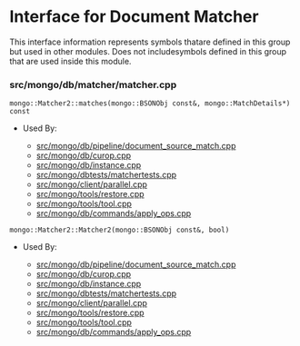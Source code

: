 
# Interface for Document Matcher
This interface information represents symbols thatare defined in this group but used in other modules.  Does not includesymbols defined in this group that are used inside this module.

### src/mongo/db/matcher/matcher.cpp

<div></div>

    mongo::Matcher2::matches(mongo::BSONObj const&, mongo::MatchDetails*) const

- Used By:

    - [src/mongo/db/pipeline/document\_source\_match.cpp](../../../queries/aggregation\_framework)
    - [src/mongo/db/curop.cpp](../../../queries/client\_and\_operation\_tracking)
    - [src/mongo/db/instance.cpp](../../../storage/storage\_layer\_structure)
    - [src/mongo/dbtests/matchertests.cpp](../../../tests/unit\_tests)
    - [src/mongo/client/parallel.cpp](../../../network/cpp\_client\_driver)
    - [src/mongo/tools/restore.cpp](../../../tools/tools)
    - [src/mongo/tools/tool.cpp](../../../tools/tools)
    - [src/mongo/db/commands/apply\_ops.cpp](../../../queries/database\_commands)

<div></div>

    mongo::Matcher2::Matcher2(mongo::BSONObj const&, bool)

- Used By:

    - [src/mongo/db/pipeline/document\_source\_match.cpp](../../../queries/aggregation\_framework)
    - [src/mongo/db/curop.cpp](../../../queries/client\_and\_operation\_tracking)
    - [src/mongo/db/instance.cpp](../../../storage/storage\_layer\_structure)
    - [src/mongo/dbtests/matchertests.cpp](../../../tests/unit\_tests)
    - [src/mongo/client/parallel.cpp](../../../network/cpp\_client\_driver)
    - [src/mongo/tools/restore.cpp](../../../tools/tools)
    - [src/mongo/tools/tool.cpp](../../../tools/tools)
    - [src/mongo/db/commands/apply\_ops.cpp](../../../queries/database\_commands)
